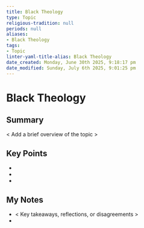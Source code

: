 ```yaml
---
title: Black Theology
type: Topic
religious-tradition: null
periods: null
aliases:
- Black Theology
tags:
- Topic
linter-yaml-title-alias: Black Theology
date_created: Monday, June 30th 2025, 9:18:17 pm
date_modified: Sunday, July 6th 2025, 9:01:25 pm
---
```


# Black Theology

## Summary
< Add a brief overview of the topic >

## Key Points
- 
- 
- 

## My Notes
- < Key takeaways, reflections, or disagreements >
- 